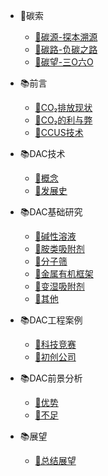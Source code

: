 <!--
 * @Descripttion: 
 * @version: 
 * @Author: NWUzmed
 * @Date: 2021-04-20 10:24:20
 * @LastEditTime: 2021-07-04 22:24:49
-->

- 🌌碳索
    - [🌱碳源-探本溯源](DAC知识库/碳索/碳源-探本溯源.md)
    - [🌵碳路-负碳之路](DAC知识库/碳索/碳路-负碳之路.md)
    - [🌴碳望-三O六O](DAC知识库/碳索/碳望-三〇六〇.md)

- 📚前言
    - [📗CO₂排放现状](DAC知识库/前言/CO₂排放现状.md)
    - [📒CO₂的利与弊](DAC知识库/前言/CO₂的利与弊.md)
    - [📘CCUS技术](DAC知识库/前言/CCUS技术.md)

- 📚DAC技术
    - [📗概念](DAC知识库/DAC技术/概念.md)
    - [📒发展史](DAC知识库/DAC技术/发展史.md)

- 📚DAC基础研究
    - [📗碱性溶液](DAC知识库/DAC基础研究/碱性溶液.md)
    - [📒胺类吸附剂](DAC知识库/DAC基础研究/胺类吸附剂.md)
    - [📘分子筛](DAC知识库/DAC基础研究/分子筛.md)
    - [📙金属有机框架](DAC知识库/DAC基础研究/金属有机框架.md)
    - [📔变湿吸附剂](DAC知识库/DAC基础研究/变湿吸附剂.md)
    - [📓其他](DAC知识库/DAC基础研究/变湿吸附剂.md)

- 📚DAC工程案例
    - [📗科技竞赛](DAC知识库/DAC工程案例/科技竞赛.md)
    - [📒初创公司](DAC知识库/DAC工程案例/科技竞赛.md)

- 📚DAC前景分析
    - [📗优势](DAC知识库/DAC前景分析/优势.md)
    - [📒不足](DAC知识库/DAC前景分析/不足.md)

- 📚展望
    - [📗总结展望](DAC知识库/展望/总结展望.md)
